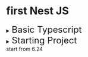 # first Nest JS


<details>
<summary> <font size="5"> Basic Typescript </font> </summary>
<div markdown="1">

## Basic Typescript

</div>
</details>



<details>
<summary> <font size="5"> Starting Project </font> </summary>
<div markdown="1">

## Starting Project

### dependency
1. install npm packages

```shell
sudo npm install @nestjs/common@7.6.17 \
		 @nestjs/core@7.6.17 \
		 @nestjs/platform-express@7.6.17 \
		 reflect-metadata@0.1.13 \
		 typescript@4.3.2
```


2. Configuration
```json
##tsconfig.json
{
	"compilerOptions": {
		"module" : "commonjs",
		"target" : "es2017",
		"experimentalDecorators" : true,
		"emitDecoratorMetadata" : true
	}
}
```

3. Server(Pipe, Guard, Controlloer, Service, Repository)

(1) Pipe
A pipe is a class annotated with the @Injectable() decorator, which implements the PipeTransform interface.

Pipes have two typical use cases:

transformation: transform input data to the desired form (e.g., from string to integer)
validation: evaluate input data and if valid, simply pass it through unchanged; otherwise, throw an exception
In both cases, pipes operate on the arguments being processed by a controller route handler. Nest interposes a pipe just before a method is invoked, and the pipe receives the arguments destined for the method and operates on them. Any transformation or validation operation takes place at that time, after which the route handler is invoked with any (potentially) transformed arguments.

Nest comes with a number of built-in pipes that you can use out-of-the-box. You can also build your own custom pipes. In this chapter, we'll introduce the built-in pipes and show how to bind them to route handlers. We'll then examine several custom-built pipes to show how you can build one from scratch.


(1) Controller
 Controllers are responsible for handling incoming requests and returning responses to the client.

A controller's purpose is to receive specific requests for the application. The routing mechanism controls which controller receives which requests. Frequently, each controller has more than one route, and different routes can perform different actions.

In order to create a basic controller, we use classes and decorators. Decorators associate classes with required metadata and enable Nest to create a routing map (tie requests to the corresponding controllers).

(1) Routing
In the following example we'll use the @Controller() decorator, which is required to define a basic controller. We'll specify an optional route path prefix of cats. Using a path prefix in a @Controller() decorator allows us to easily group a set of related routes, and minimize repetitive code. For example, we may choose to group a set of routes that manage interactions with a cat entity under the route /cats. In that case, we could specify the path prefix cats in the @Controller() decorator so that we don't have to repeat that portion of the path for each route in the file.


(1) Module

A module is a class annotated with a @Module() decorator. The @Module() decorator provides metadata that Nest makes use of to organize the application structure.

Each application has at least one module, a root module. The root module is the starting point Nest uses to build the application graph - the internal data structure Nest uses to resolve module and provider relationships and dependencies. While very small applications may theoretically have just the root module, this is not the typical case. We want to emphasize that modules are strongly recommended as an effective way to organize your components. Thus, for most applications, the resulting architecture will employ multiple modules, each encapsulating a closely related set of capabilities.


(1) Services

(1) Controller

</div>
</details>
start from 6.24

